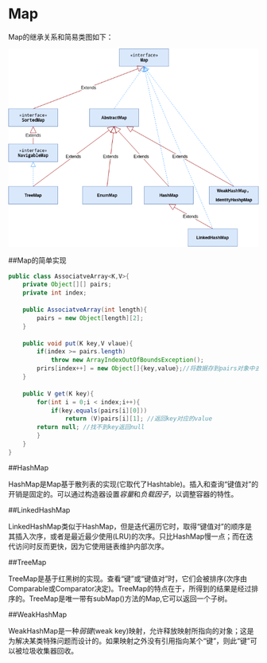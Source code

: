 # Map  
Map的继承关系和简易类图如下：
    
![image](https://github.com/lyfZhixing/lyfZhixing.github.io/blob/hexo/images/Collection/Map.png?raw=true)

##Map的简单实现
```Java
public class AssociatveArray<K,V>{
    private Object[][] pairs;
    private int index;

    public AssociatveArray(int length){
        pairs = new Object[length][2];
    }

    public void put(K key,V vlaue){
        if(index >= pairs.length)
            throw new ArrayIndexOutOfBoundsException();
        prirs[index++] = new Object[]{key,value};//将数据存到pairs对象中去
    }

    public V get(K key){
        for(int i = 0;i < index;i++){
            if(key.equals(pairs[i][0]))
                return (V)pairs[i][1]; //返回key对应的value
        return null; //找不到key返回null
        }
    }
}
```

##HashMap

HashMap是Map基于散列表的实现(它取代了Hashtable)。插入和查询“键值对”的开销是固定的。可以通过构造器设置*容量*和*负载因子*，以调整容器的特性。

##LinkedHashMap

LinkedHashMap类似于HashMap，但是迭代遍历它时，取得“键值对”的顺序是其插入次序，或者是最近最少使用(LRU)的次序。只比HashMap慢一点；而在迭代访问时反而更快，因为它使用链表维护内部次序。

##TreeMap

TreeMap是基于红黑树的实现。查看“键”或“键值对”时，它们会被排序(次序由Comparable或Comparator决定)。TreeMap的特点在于，所得到的结果是经过排序的。TreeMap是唯一带有subMap()方法的Map,它可以返回一个子树。

##WeakHashMap

WeakHashMap是一种*弱键*(weak key)映射，允许释放映射所指向的对象；这是为解决某类特殊问题而设计的。如果映射之外没有引用指向某个“键”，则此“键”可以被垃圾收集器回收。


